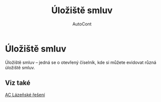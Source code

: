 ﻿---
    title: "Úložiště smluv"
    author: AutoCont
    ms.date: 04/30/2018
    ms.topic: article
    ms.prod: dynamics-nav-2017
    ms.contentlocale: cs-cz
    ms.lasthandoff: 04/30/2018
---

# Úložiště smluv
Úložiště smluv – jedná se o otevřený číselník, kde si můžete evidovat různá úložiště smluv. 

## <a name="see-also"></a>Viz také
[AC Lázeňské řešení](ac-spa-solution.md)